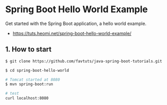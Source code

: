 # Spring Boot Hello World Example
Get started with the Spring Boot application, a hello world example.

* https://tuts.heomi.net/spring-boot-hello-world-example/

## 1. How to start
```bash
$ git clone https://github.com/favtuts/java-spring-boot-tutorials.git

$ cd spring-boot-hello-world

# Tomcat started at 8080
$ mvn spring-boot:run

# test
curl localhost:8080

```